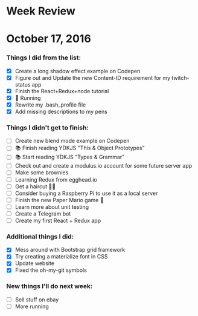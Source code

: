 Week Review
===========

# October 17, 2016

### Things I did from the list:

- [x] Create a long shadow effect example on Codepen
- [x] Figure out and Update the new Content-ID requirement for my twitch-status app
- [x] Finish the React+Redux+node tutorial
- [x] 🏃 Running
- [x] Rewrite my .bash_profile file
- [x] Add missing descriptions to my pens

### Things I didn't get to finish:

- [ ] Create new blend mode example on Codepen
- [ ] 📚 Finish reading YDKJS "This & Object Prototypes"
- [ ] 📚 Start reading YDKJS "Types & Grammar"
- [ ] Check out and create a modulus.io account for some future server app
- [ ] Make some brownies
- [ ] Learning Redux from egghead.io
- [ ] Get a haircut 💇‍♂️
- [ ] Consider buying a Raspberry Pi to use it as a local server
- [ ] Finish the new Paper Mario game 👾
- [ ] Learn more about unit testing
- [ ] Create a Telegram bot
- [ ] Create my first React + Redux app

### Additional things I did:

- [x] Mess around with Bootstrap grid framework
- [x] Try creating a materialize font in CSS
- [x] Update website
- [x] Fixed the oh-my-git symbols

### New things I'll do next week:

- [ ] Sell stuff on ebay
- [ ] More running 